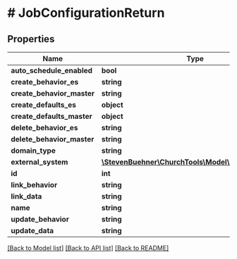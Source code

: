 # # JobConfigurationReturn

## Properties

Name | Type | Description | Notes
------------ | ------------- | ------------- | -------------
**auto_schedule_enabled** | **bool** |  |
**create_behavior_es** | **string** |  | [optional]
**create_behavior_master** | **string** |  | [optional]
**create_defaults_es** | **object** |  | [optional]
**create_defaults_master** | **object** |  | [optional]
**delete_behavior_es** | **string** |  | [optional]
**delete_behavior_master** | **string** |  | [optional]
**domain_type** | **string** |  |
**external_system** | [**\StevenBuehner\ChurchTools\Model\ExternalSystem1**](ExternalSystem1.md) |  | [optional]
**id** | **int** |  | [optional]
**link_behavior** | **string** |  | [optional]
**link_data** | **string** |  | [optional]
**name** | **string** |  |
**update_behavior** | **string** |  | [optional]
**update_data** | **string** |  | [optional]

[[Back to Model list]](../../README.md#models) [[Back to API list]](../../README.md#endpoints) [[Back to README]](../../README.md)
